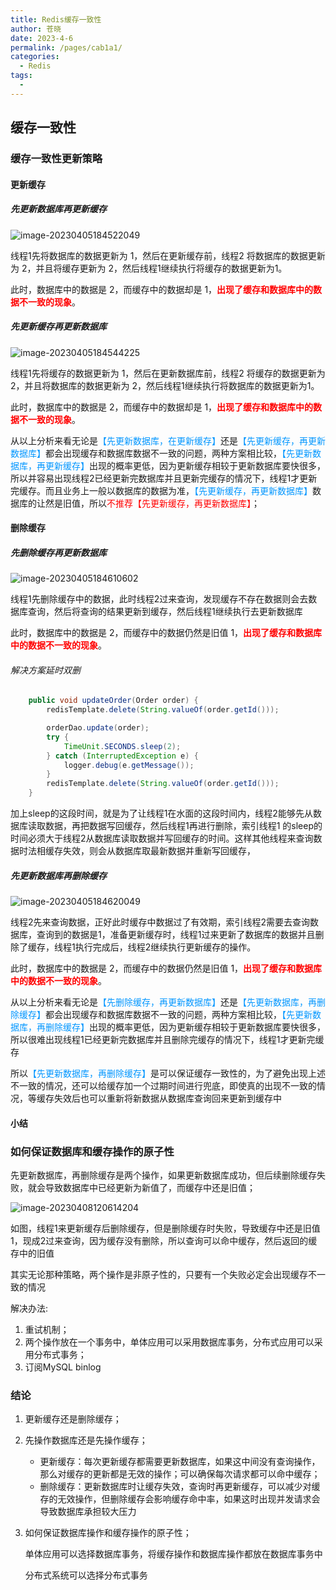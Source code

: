 ```yaml
---
title: Redis缓存一致性
author: 苍晓
date: 2023-4-6
permalink: /pages/cab1a1/
categories: 
  - Redis
tags: 
  - 
---
```

## 缓存一致性

### 缓存一致性更新策略

#### 更新缓存

##### 先更新数据库再更新缓存

![image-20230405184522049](./assets/./image-20230405184522049.png)

线程1先将数据库的数据更新为 1，然后在更新缓存前，线程2 将数据库的数据更新为 2，并且将缓存更新为 2，然后线程1继续执行将缓存的数据更新为1。

此时，数据库中的数据是 2，而缓存中的数据却是 1，**<span style="color: red;">出现了缓存和数据库中的数据不一致的现象</span>**。



##### 先更新缓存再更新数据库

![image-20230405184544225](./assets/image-20230405184544225.png)

线程1先将缓存的数据更新为 1，然后在更新数据库前，线程2 将缓存的数据更新为 2，并且将数据库的数据更新为 2，然后线程1继续执行将数据库的数据更新为1。

此时，数据库中的数据是 2，而缓存中的数据却是 1，**<span style="color: red;">出现了缓存和数据库中的数据不一致的现象</span>**。

从以上分析来看无论是<span style="color: rgb(0, 150, 255);">【先更新数据库，在更新缓存】</span>还是<span style="color: rgb(0, 150, 255);">【先更新缓存，再更新数据库】</span>都会出现缓存和数据库数据不一致的问题，两种方案相比较，<span style="color: rgb(0, 150, 255);">【先更新数据库，再更新缓存】</span>出现的概率更低，因为更新缓存相较于更新数据库要快很多，所以并容易出现线程2已经更新完数据库并且更新完缓存的情况下，线程1才更新完缓存。而且业务上一般以数据库的数据为准，<span style="color: rgb(0, 150, 255);">【先更新缓存，再更新数据库】</span>数据库的让然是旧值，所以<span style="color: red;">不推荐【先更新缓存，再更新数据库】</span>；

#### 删除缓存

##### 先删除缓存再更新数据库

![image-20230405184610602](./assets/image-20230405184610602.png)

线程1先删除缓存中的数据，此时线程2过来查询，发现缓存不存在数据则会去数据库查询，然后将查询的结果更新到缓存，然后线程1继续执行去更新数据库

此时，数据库中的数据是 2，而缓存中的数据仍然是旧值 1，**<span style="color: red;">出现了缓存和数据库中的数据不一致的现象</span>**。

###### 解决方案延时双删

```java
    public void updateOrder(Order order) {
        redisTemplate.delete(String.valueOf(order.getId()));

        orderDao.update(order);
        try {
            TimeUnit.SECONDS.sleep(2);
        } catch (InterruptedException e) {
            logger.debug(e.getMessage());
        }
        redisTemplate.delete(String.valueOf(order.getId()));
    }
```

加上sleep的这段时间，就是为了让线程1在水面的这段时间内，线程2能够先从数据库读取数据，再把数据写回缓存，然后线程1再进行删除，索引线程1 的sleep的时间必须大于线程2从数据库读取数据并写回缓存的时间。这样其他线程来查询数据时法相缓存失效，则会从数据库取最新数据并重新写回缓存，

##### 先更新数据库再删除缓存

![image-20230405184620049](./assets/image-20230405184620049.png)

线程2先来查询数据，正好此时缓存中数据过了有效期，索引线程2需要去查询数据库，查询到的数据是1，准备更新缓存时，线程1过来更新了数据库的数据并且删除了缓存，线程1执行完成后，线程2继续执行更新缓存的操作。

此时，数据库中的数据是 2，而缓存中的数据仍然是旧值 1，**<span style="color: red;">出现了缓存和数据库中的数据不一致的现象</span>**。

从以上分析来看无论是<span style="color: rgb(0, 150, 255);">【先删除缓存，再更新数据库】</span>还是<span style="color: rgb(0, 150, 255);">【先更新数据库，再删除缓存】</span>都会出现缓存和数据库数据不一致的问题，两种方案相比较，<span style="color: rgb(0, 150, 255);">【先更新数据库，再删除缓存】</span>出现的概率更低，因为更新缓存相较于更新数据库要快很多，所以很难出现线程1已经更新完数据库并且删除完缓存的情况下，线程1才更新完缓存

所以<span style="color: rgb(0, 150, 255);">【先更新数据库，再删除缓存】</span>是可以保证缓存一致性的，为了避免出现上述不一致的情况，还可以给缓存加一个过期时间进行兜底，即使真的出现不一致的情况，等缓存失效后也可以重新将新数据从数据库查询回来更新到缓存中

#### 小结



### 如何保证数据库和缓存操作的原子性

先更新数据库，再删除缓存是两个操作，如果更新数据库成功，但后续删除缓存失败，就会导致数据库中已经更新为新值了，而缓存中还是旧值；

![image-20230408120614204](./assets/image-20230408120614204.png)

如图，线程1来更新缓存后删除缓存，但是删除缓存时失败，导致缓存中还是旧值 1，现成2过来查询，因为缓存没有删除，所以查询可以命中缓存，然后返回的缓存中的旧值

其实无论那种策略，两个操作是非原子性的，只要有一个失败必定会出现缓存不一致的情况

解决办法:

1.   重试机制；
2.   两个操作放在一个事务中，单体应用可以采用数据库事务，分布式应用可以采用分布式事务；
3.   订阅MySQL binlog

### 结论

1.   更新缓存还是删除缓存；

2.   先操作数据库还是先操作缓存；

     -   更新缓存：每次更新缓存都需要更新数据库，如果这中间没有查询操作，那么对缓存的更新都是无效的操作；可以确保每次请求都可以命中缓存；
     -   删除缓存：更新数据库时让缓存失效，查询时再更新缓存，可以减少对缓存的无效操作，但删除缓存会影响缓存命中率，如果这时出现并发请求会导致数据库承担较大压力

3.   如何保证数据库操作和缓存操作的原子性；

     单体应用可以选择数据库事务，将缓存操作和数据库操作都放在数据库事务中

     分布式系统可以选择分布式事务